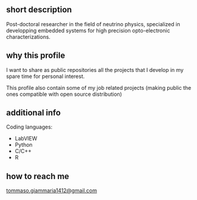## short description

Post-doctoral researcher in the field of neutrino physics, specialized in developping embedded systems for high precision opto-electronic characterizations.

## why this profile

I want to share as public repositories all the projects that I develop in my spare time for personal interest.

This profile also contain some of my job related projects (making public the ones compatible with open source distribution)

## additional info
Coding languages: 
- LabVIEW
- Python
- C/C++
- R

## how to reach me
tommaso.giammaria1412@gmail.com
